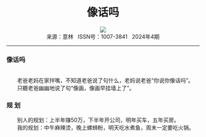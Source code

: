 # <center>像话吗</center> 

<div align=center><img src="https://raw.githubusercontent.com/leaguecn/magazines/main/img_authors/%d7%f7%d5%df%a3%ba.jpg"></div> 

<center>来源：意林   ISSN号：1007-3841   2024年4期</center> 


* * *


### 像话吗

  
<br>　　老爸老妈在家拌嘴，不知道老爸说了句什么，老妈说老爸“你说你像话吗”。  
　　只聽老爸幽幽地说了句“像画，像画早挂墙上了”。

### 规 划

  
　　别人的规划：上半年赚50万，下半年开公司，明年买车，五年买房。  
　　我的规划：中午麻辣烫，晚上螺蛳粉，明天吃水煮鱼，周末一定要吃火锅。